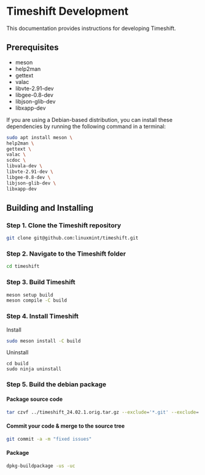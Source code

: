 # Timeshift Development

This documentation provides instructions for developing Timeshift.

## Prerequisites 

- meson
- help2man
- gettext 
- valac 
- libvte-2.91-dev 
- libgee-0.8-dev 
- libjson-glib-dev 
- libxapp-dev

If you are using a Debian-based distribution, you can install these
dependencies by running the following command in a terminal:

```bash 
sudo apt install meson \
help2man \
gettext \
valac \
scdoc \
libvala-dev \
libvte-2.91-dev \
libgee-0.8-dev \
libjson-glib-dev \
libxapp-dev
``` 

## Building and Installing 

### Step 1. Clone the Timeshift repository

```bash
git clone git@github.com:linuxmint/timeshift.git
``` 

### Step 2. Navigate to the Timeshift folder

```bash
cd timeshift
``` 

### Step 3. Build Timeshift

```bash
meson setup build
meson compile -C build 
``` 

### Step 4. Install Timeshift

Install
```bash
sudo meson install -C build
```
Uninstall
```
cd build
sudo ninja uninstall
```

### Step 5. Build the debian package

#### Package source code
```bash
tar czvf ../timeshift_24.02.1.orig.tar.gz --exclude='*.git' --exclude='.gitignore' --exclude='build' --exclude='*.swp' --exclude='*.orig' --exclude='*.rej' --exclude='*.bak' --exclude='*.gz' --exclude='*.xz' --exclude='*.bz2' --exclude='*.lzma' --exclude='debian' --exclude='archlinux' *
```

#### Commit your code & merge to the source tree
```bash
git commit -a -m "fixed issues"
```

#### Package
```bash
dpkg-buildpackage -us -uc
```